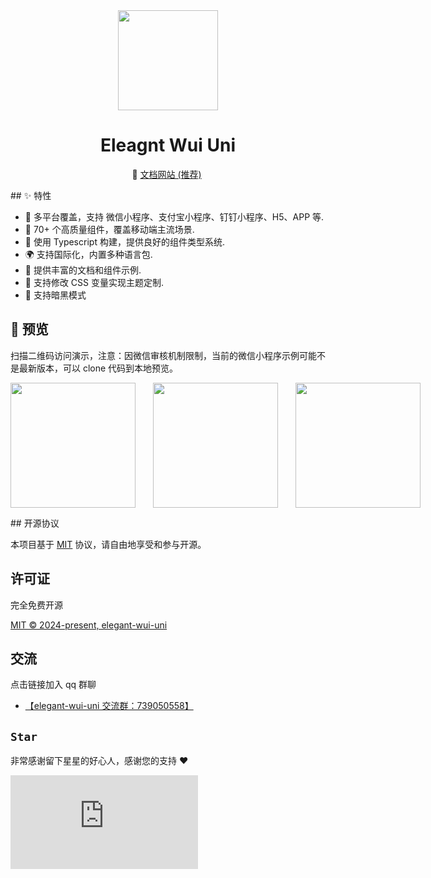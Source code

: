 <div align="center">
	<img src="https://isdm-public.oss-cn-hangzhou.aliyuncs.com/image/vue-logo.png" width="160" />
    <h1 align="center">Eleagnt Wui Uni</h1>
</div>
<p align="center">
  🚀 <a href="https://zhangyao1990.github.io/elegant-wui-uni">文档网站 (推荐)</a>&nbsp;
</p>
## ✨ 特性

- 🎯 多平台覆盖，支持 微信小程序、支付宝小程序、钉钉小程序、H5、APP 等.
- 🚀 70+ 个高质量组件，覆盖移动端主流场景.
- 💪 使用 Typescript 构建，提供良好的组件类型系统.
- 🌍 支持国际化，内置多种语言包.
- 📖 提供丰富的文档和组件示例.
- 🎨 支持修改 CSS 变量实现主题定制.
- 🍭 支持暗黑模式

## 📱 预览

扫描二维码访问演示，注意：因微信审核机制限制，当前的微信小程序示例可能不是最新版本，可以 clone 代码到本地预览。

<p style="display:flex;gap:28px">
 <img src="https://isdm-public.oss-cn-hangzhou.aliyuncs.com/image/components-h5-qrcode.png" width="200" height="200"/>
 <img src="https://isdm-public.oss-cn-hangzhou.aliyuncs.com/image/components-alipay-qrcode.png" width="200" height="200"/>
 <img src="https://isdm-public.oss-cn-hangzhou.aliyuncs.com/image/components-weChat-qrcode.png" width="200" height="200"/>
</p>
## 开源协议

本项目基于 [MIT](https://zh.wikipedia.org/wiki/MIT%E8%A8%B1%E5%8F%AF%E8%AD%89) 协议，请自由地享受和参与开源。

## 许可证

完全免费开源

[MIT © 2024-present, elegant-wui-uni](./LICENSE)

## 交流

点击链接加入 qq 群聊

- [【elegant-wui-uni 交流群：739050558】](https://qm.qq.com/q/JZMx7dJka)

## `Star`

非常感谢留下星星的好心人，感谢您的支持 :heart:

[![Stargazers repo roster for @zhangyao1990/elegant-wui-uni](https://bytecrank.com/nastyox/reporoster/php/stargazersSVG.php?user=zhangyao1990&repo=elegant-wui-uni)](https://github.com/zhangyao1990/elegant-wui-uni/stargazers)
